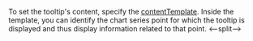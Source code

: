 To set the tooltip's content, specify the [contentTemplate](/Documentation/ApiReference/UI_Components/dxChart/Configuration/tooltip/#contentTemplate). Inside the template, you can identify the chart series point for which the tooltip is displayed and thus display information related to that point.
<--split-->